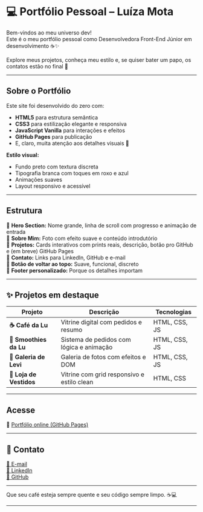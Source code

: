 # 💻 Portfólio Pessoal – Luíza Mota

Bem-vindos ao meu universo dev!  
Este é o meu portfólio pessoal como Desenvolvedora Front-End Júnior em desenvolvimento ☕✨

Explore meus projetos, conheça meu estilo e, se quiser bater um papo, os contatos estão no final 💌

---

##  Sobre o Portfólio

Este site foi desenvolvido do zero com:

- **HTML5** para estrutura semântica
- **CSS3** para estilização elegante e responsiva
- **JavaScript Vanilla** para interações e efeitos
- **GitHub Pages** para publicação
- E, claro, muita atenção aos detalhes visuais 💜

**Estilo visual:**
- Fundo preto com textura discreta
- Tipografia branca com toques em roxo e azul
- Animações suaves
- Layout responsivo e acessível

---

##  Estrutura

🔹 **Hero Section:** Nome grande, linha de scroll com progresso e animação de entrada  
🔹 **Sobre Mim:** Foto com efeito suave e conteúdo introdutório  
🔹 **Projetos:** Cards interativos com prints reais, descrição, botão pro GitHub e (em breve) GitHub Pages  
🔹 **Contato:** Links para LinkedIn, GitHub e e-mail  
🔹 **Botão de voltar ao topo:** Suave, funcional, discreto  
🔹 **Footer personalizado:** Porque os detalhes importam

---

## ✨ Projetos em destaque

| Projeto | Descrição | Tecnologias |
|--------|------------|-------------|
| **☕ Café da Lu** | Vitrine digital com pedidos e resumo | HTML, CSS, JS |
| **🍓 Smoothies da Lu** | Sistema de pedidos com lógica e animação | HTML, CSS, JS |
| **🐶 Galeria de Levi** | Galeria de fotos com efeitos e DOM | HTML, CSS, JS |
| **👗 Loja de Vestidos** | Vitrine com grid responsivo e estilo clean | HTML, CSS |

---

##  Acesse

🔗 [Portfólio online (GitHub Pages)](https://luizarmota.github.io/portifolio/)  


---

## 💌 Contato

[📧 E-mail](mailto:luizarmota4@gmail.com)  
[💼 LinkedIn](https://www.linkedin.com/in/luiza-mota-570636264/)  
[🐙 GitHub](https://github.com/luizarmota)

---

Que seu café esteja sempre quente e seu código sempre limpo. ☕💻

---
